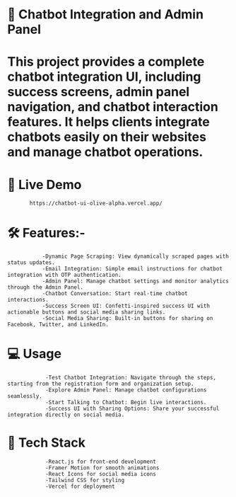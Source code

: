 # 🎉 Chatbot Integration and Admin Panel
# This project provides a complete chatbot integration UI, including success screens, admin panel navigation, and chatbot interaction features. It helps clients integrate chatbots easily on their websites and manage chatbot operations.
# 🚀 Live Demo
           https://chatbot-ui-olive-alpha.vercel.app/
# 🛠️ Features:-
               -Dynamic Page Scraping: View dynamically scraped pages with status updates.
               -Email Integration: Simple email instructions for chatbot integration with OTP authentication.
               -Admin Panel: Manage chatbot settings and monitor analytics through the Admin Panel.
               -Chatbot Conversation: Start real-time chatbot interactions.
               -Success Screen UI: Confetti-inspired success UI with actionable buttons and social media sharing links.
               -Social Media Sharing: Built-in buttons for sharing on Facebook, Twitter, and LinkedIn.
# 💻 Usage
                -Test Chatbot Integration: Navigate through the steps, starting from the registration form and organization setup.
                -Explore Admin Panel: Manage chatbot configurations seamlessly.
                -Start Talking to Chatbot: Begin live interactions.
                -Success UI with Sharing Options: Share your successful integration directly on social media.
# 🌟 Tech Stack
                -React.js for front-end development
                -Framer Motion for smooth animations
                -React Icons for social media icons
                -Tailwind CSS for styling
                -Vercel for deployment
